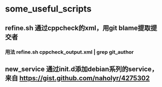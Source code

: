 # some_useful_scripts
## refine.sh 通过cppcheck的xml，用git blame提取提交者
### 用法 refine.sh cppcheck_output.xml | grep git_author
## new_service 通过init.d添加debian系列的service，来自 https://gist.github.com/naholyr/4275302
